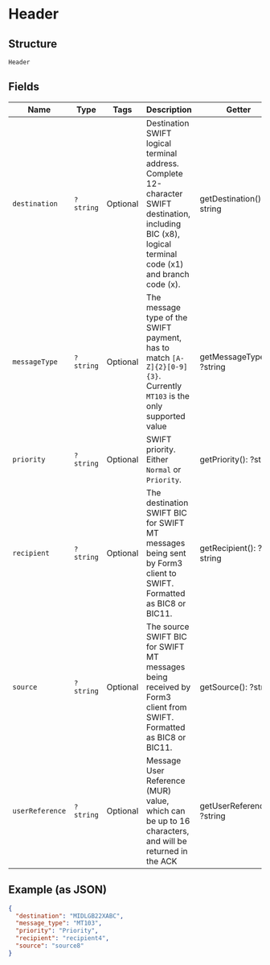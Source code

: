 
# Header

## Structure

`Header`

## Fields

| Name | Type | Tags | Description | Getter | Setter |
|  --- | --- | --- | --- | --- | --- |
| `destination` | `?string` | Optional | Destination SWIFT logical terminal address. Complete 12-character SWIFT destination, including BIC (x8), logical terminal code (x1) and branch code (x). | getDestination(): ?string | setDestination(?string destination): void |
| `messageType` | `?string` | Optional | The message type of the SWIFT payment, has to match `[A-Z]{2}[0-9]{3}`. Currently `MT103` is the only supported value | getMessageType(): ?string | setMessageType(?string messageType): void |
| `priority` | `?string` | Optional | SWIFT priority. Either `Normal` or `Priority`. | getPriority(): ?string | setPriority(?string priority): void |
| `recipient` | `?string` | Optional | The destination SWIFT BIC for SWIFT MT messages being sent by Form3 client to SWIFT. Formatted as BIC8 or BIC11. | getRecipient(): ?string | setRecipient(?string recipient): void |
| `source` | `?string` | Optional | The source SWIFT BIC for SWIFT MT messages being received by Form3 client from SWIFT. Formatted as BIC8 or BIC11. | getSource(): ?string | setSource(?string source): void |
| `userReference` | `?string` | Optional | Message User Reference (MUR) value, which can be up to 16 characters, and will be returned in the ACK | getUserReference(): ?string | setUserReference(?string userReference): void |

## Example (as JSON)

```json
{
  "destination": "MIDLGB22XABC",
  "message_type": "MT103",
  "priority": "Priority",
  "recipient": "recipient4",
  "source": "source8"
}
```

